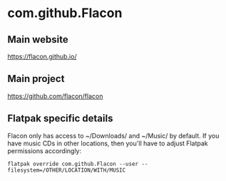 # com.github.Flacon

## Main website
https://flacon.github.io/

## Main project
https://github.com/flacon/flacon

## Flatpak specific details
Flacon only has access to ~/Downloads/ and ~/Music/ by default. If you have music CDs in other locations, then you'll have to adjust Flatpak permissions accordingly:
```
flatpak override com.github.Flacon --user --filesystem=/OTHER/LOCATION/WITH/MUSIC
```
